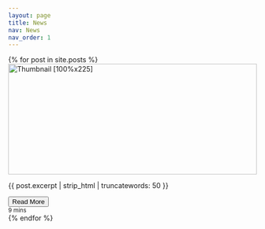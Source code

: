 ```yaml
---
layout: page
title: News
nav: News
nav_order: 1
---
```



<div class="container">
    <div class="row">
        {% for post in site.posts %}
        <div class="col-md-12">
            <div class="card mb-12 box-shadow">
                <img class="card-img-top"
                    data-src="holder.js/100px225?theme=thumb&amp;bg=55595c&amp;fg=eceeef&amp;text=Thumbnail"
                    alt="Thumbnail [100%x225]" style="height: 225px; width: 100%; display: block;"
                    src="{{ post.thumbnail }}" data-holder-rendered="true">
                <div class="card-body">
                    <p class="card-text">{{ post.excerpt | strip_html | truncatewords: 50 }}</p>
                    <div class="d-flex justify-content-between align-items-center">
                        <div class="btn-group">
                            <button type="button" class="btn btn-sm btn-outline-secondary">Read More</button>
                        </div>
                        <small class="text-muted">9 mins</small>
                    </div>
                </div>
            </div>
        </div>
        {% endfor %}
    </div>
</div>

